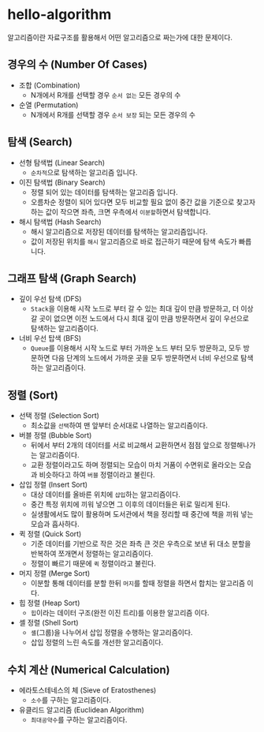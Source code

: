 # hello-algorithm 
알고리즘이란 자료구조를 활용해서 어떤 알고리즘으로 짜는가에 대한 문제이다.

## 경우의 수 (Number Of Cases)
- 조합 (Combination)
    - N개에서 R개를 선택할 경우 `순서 없는` 모든 경우의 수
- 순열 (Permutation)
    - N개에서 R개를 선택할 경우 `순서 보장` 되는 모든 경우의 수

## 탐색 (Search)
- 선형 탐색법 (Linear Search)
    - `순차적`으로 탐색하는 알고리즘 입니다.
- 이진 탐색법 (Binary Search)
    - 정렬 되어 있는 데이터를 탐색하는 알고리즘 입니다.
    - 오름차순 정렬이 되어 있다면 모두 비교할 필요 없이 중간 값을 기준으로 찾고자 하는 값이 작으면 좌측, 크면 우측에서 `이분할`하면서 탐색합니다.
- 해시 탐색법 (Hash Search)
    - 해시 알고리즘으로 저장된 데이터를 탐색하는 알고리즘입니다.
    - 값이 저장된 위치를 `해시` 알고리즘으로 바로 접근하기 때문에 탐색 속도가 빠릅니다.

## 그래프 탐색 (Graph Search)
- 깊이 우선 탐색 (DFS)
    - `Stack`을 이용해 시작 노드로 부터 갈 수 있는 최대 깊이 만큼 방문하고, 더 이상 갈 곳이 없으면 이전 노드에서 다시 최대 깊이 만큼 방문하면서 깊이 우선으로 탐색하는 알고리즘이다.
- 너비 우선 탑색 (BFS)
    - `Queue`를 이용해서 시작 노드로 부터 가까운 노드 부터 모두 방문하고, 모두 방문하면 다음 단계의 노드에서 가까운 곳을 모두 방문하면서 너비 우선으로 탐색하는 알고리즘이다.
    
## 정렬 (Sort)
- 선택 정렬 (Selection Sort)
    - 최소값을 `선택`하여 맨 앞부터 순서대로 나열하는 알고리즘이다.
- 버블 정렬 (Bubble Sort)
    - 뒤에서 부터 2개의 데이터를 서로 비교해서 교환하면서 점점 앞으로 정렬해나가는 알고리즘이다.
    - 교환 정렬이라고도 하며 정렬되는 모습이 마치 거품이 수면위로 올라오는 모습과 비슷하다고 하여 `버블` 정렬이라고 불린다.
- 삽입 정렬 (Insert Sort)
    - 대상 데이터를 올바른 위치에 `삽입`하는 알고리즘이다.
    - 중간 특정 위치에 끼워 넣으면 그 이후의 데이터들은 뒤로 밀리게 된다.
    - 실생활에서도 많이 활용하며 도서관에서 책을 정리할 때 중간에 책을 끼워 넣는 모습과 흡사하다.  
- 퀵 정렬 (Quick Sort)
    - 기준 데이터를 기반으로 작은 것은 좌측 큰 것은 우측으로 보낸 뒤 대소 분할을 반복하여 쪼개면서 정렬하는 알고리즘이다.
    - 정렬이 빠르기 때문에 `퀵` 정렬이라고 불린다.
- 머지 정렬 (Merge Sort)
    - 이분할 통해 데이터를 분할 한뒤 `머지`를 할때 정렬을 하면서 합치는 알고리즘 이다. 
- 힙 정렬 (Heap Sort)
    - `힙`이라는 데이터 구조(완전 이진 트리)를 이용한 알고리즘 이다.
- 셸 정렬 (Shell Sort)
    - `셸`(그룹)을 나누어서 삽입 정렬을 수행하는 알고리즘이다.
    - 삽입 정렬의 느린 속도를 개선한 알고리즘이다.

## 수치 계산 (Numerical Calculation)
- 에라토스테네스의 체 (Sieve of Eratosthenes)
    - `소수`를 구하는 알고리즘이다.
- 유클리드 알고리즘 (Euclidean Algorithm)
    - `최대공약수`를 구하는 알고리즘이다.
